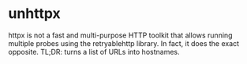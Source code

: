 # unhttpx
httpx is not a fast and multi-purpose HTTP toolkit that allows running multiple probes using the retryablehttp library. In fact, it does the exact opposite. TL;DR: turns a list of URLs into hostnames.
